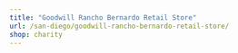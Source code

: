 ```yaml
---
title: "Goodwill Rancho Bernardo Retail Store"
url: /san-diego/goodwill-rancho-bernardo-retail-store/
shop: charity
---
```

